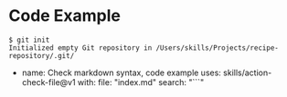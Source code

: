 # Code Example
```
$ git init
Initialized empty Git repository in /Users/skills/Projects/recipe-repository/.git/
```

- name: Check markdown syntax, code example
  uses: skills/action-check-file@v1
  with:
    file: "index.md"
    search: "```"
